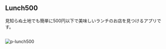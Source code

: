 ## Lunch500
見知らぬ土地でも簡単に500円以下で美味しいランチのお店を見つけるアプリです。

## 
![p-lunch500](https://user-images.githubusercontent.com/55888331/79142205-1a023300-7df6-11ea-893b-fde7deeb2cc9.png)